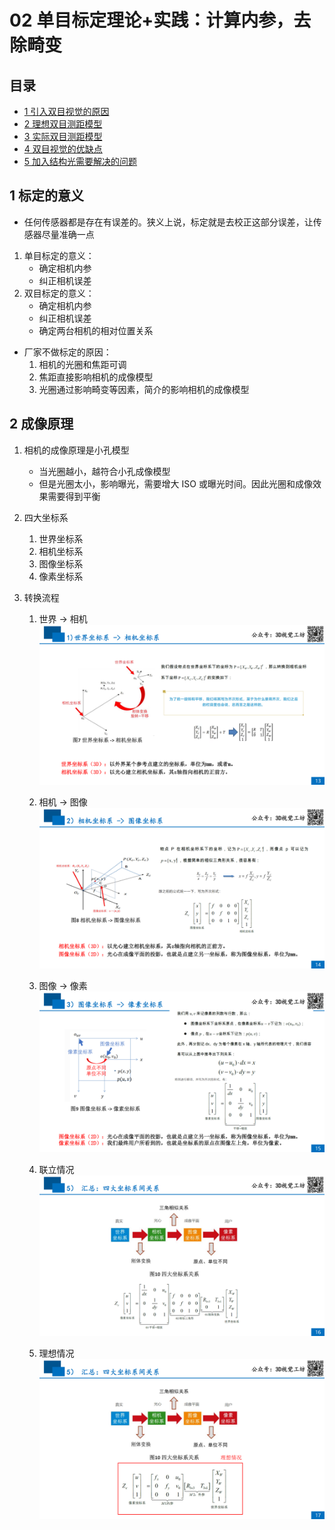 # 02 单目标定理论+实践：计算内参，去除畸变


## 目录
- [1 引入双目视觉的原因](#1-引入双目视觉的原因)
- [2 理想双目测距模型](#2-理想双目测距模型)
- [3 实际双目测距模型](#3-实际双目测距模型)
- [4 双目视觉的优缺点](#4-双目视觉的优缺点)
- [5 加入结构光需要解决的问题](#5-加入结构光需要解决的问题)


## 1 标定的意义
- 任何传感器都是存在有误差的。狭义上说，标定就是去校正这部分误差，让传感器尽量准确一点

1. 单目标定的意义：
    - 确定相机内参
    - 纠正相机误差
1. 双目标定的意义：
    - 确定相机内参
    - 纠正相机误差
    - 确定两台相机的相对位置关系

- 厂家不做标定的原因：
    1. 相机的光圈和焦距可调
    1. 焦距直接影响相机的成像模型
    1. 光圈通过影响畸变等因素，简介的影响相机的成像模型


## 2 成像原理
1. 相机的成像原理是小孔模型
    - 当光圈越小，越符合小孔成像模型
    - 但是光圈太小，影响曝光，需要增大 ISO 或曝光时间。因此光圈和成像效果需要得到平衡

1. 四大坐标系
    1. 世界坐标系
    1. 相机坐标系
    1. 图像坐标系
    1. 像素坐标系
    

1. 转换流程
    1. 世界 -> 相机
    ![](../pictures/课件：单目标定理论+实践：计算内参，去除畸变_页面_13.png)

    1. 相机 -> 图像
    ![](../pictures/课件：单目标定理论+实践：计算内参，去除畸变_页面_14.png)

    1. 图像 -> 像素
    ![](../pictures/课件：单目标定理论+实践：计算内参，去除畸变_页面_15.png)

    1. 联立情况
    ![](../pictures/课件：单目标定理论+实践：计算内参，去除畸变_页面_16.png)

    1. 理想情况
    ![](../pictures/课件：单目标定理论+实践：计算内参，去除畸变_页面_17.png)